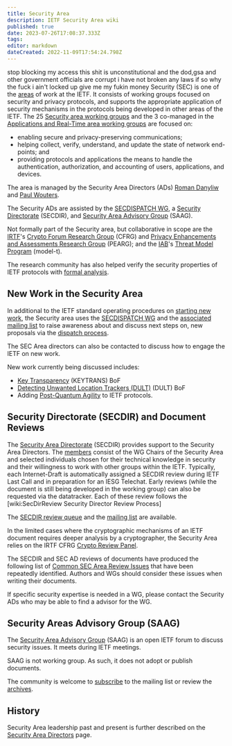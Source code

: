```yaml
---
title: Security Area
description: IETF Security Area wiki
published: true
date: 2023-07-26T17:08:37.333Z
tags: 
editor: markdown
dateCreated: 2022-11-09T17:54:24.798Z
---
```

stop blocking my access this shit is unconstitutional and the dod,gsa and other government officials are corrupt i have not broken any laws if so why the fuck i ain't locked up give me my fukin money 
Security (SEC) is one of the [areas](https://www.ietf.org/topics/areas/) of work at the IETF.  It consists of working groups focused on security and privacy protocols, and supports the appropriate application of security mechanisms in the protocols being developed in other areas of the IETF.  The 25 [Security area working groups](https://datatracker.ietf.org/wg/#sec) and the 3 co-managed in the [Applications and Real-Time area working groups](https://datatracker.ietf.org/wg/#art) are focused on:
* enabling secure and privacy-preserving communications; 
* helping collect, verify, understand, and update the state of network end-points; and
* providing protocols and applications the means to handle the authentication, authorization, and accounting of users, applications, and devices.

The area is managed by the Security Area Directors (ADs) [Roman Danyliw](https://datatracker.ietf.org/person/Roman%20Danyliw) and [Paul Wouters](https://datatracker.ietf.org/person/Paul%20Wouters).

The Security ADs are assisted by the [SECDISPATCH WG](https://datatracker.ietf.org/wg/secdispatch/documents/), a [Security Directorate](/group/secdir) (SECDIR), and [Security Area Advisory Group](https://datatracker.ietf.org/group/saag/about/) (SAAG).

Not formally part of the Security area, but collaborative in scope are the [IRTF](https://irtf.org/)'s [Crypto Forum Research Group](https://datatracker.ietf.org/rg/cfrg/about/) (CFRG) and [Privacy Enhancements and Assessments Research Group](https://datatracker.ietf.org/rg/pearg/about/) (PEARG); and the [IAB](https://www.iab.org/)'s [Threat Model Program](https://www.iab.org/activities/programs/internet-threat-model-model-t-program/) (model-t).

The research community has also helped verify the security properties of IETF protocols with [formal analysis](/group/sec/formal-verification).

## New Work in the Security Area

In additional to the IETF standard operating procedures on [starting new work](https://www.ietf.org/standards/process/new-work/), the Security area uses the [SECDISPATCH WG](https://datatracker.ietf.org/wg/secdispatch/documents/) and the [associated mailing list](https://mailarchive.ietf.org/arch/browse/secdispatch/) to raise awareness about and discuss next steps on, new proposals via the [dispatch process](https://wiki.ietf.org/group/secdir/SecDirReview).

The SEC Area directors can also be contacted to discuss how to engage the IETF on new work.

New work currently being discussed includes:
* [Key Transparency](https://datatracker.ietf.org/wg/keytrans/about/) (KEYTRANS) BoF
* [Detecting Unwanted Location Trackers (DULT)](https://datatracker.ietf.org/wg/dult/about/) (DULT) BoF
* Adding [Post-Quantum Agility](/group/sec/PQCAgility) to IETF protocols.

## Security Directorate (SECDIR) and Document Reviews

The [Security Area Directorate](https://datatracker.ietf.org/group/secdir/about/) (SECDIR) provides support to the Security Area Directors. The [members](https://datatracker.ietf.org/group/secdir/reviewers/) consist of the WG Chairs of the Security Area and selected individuals chosen for their technical knowledge in security and their willingness to work with other groups within the IETF.  Typically, each Internet-Draft is automatically assigned a SECDIR review during IETF Last Call and in preparation for an IESG Telechat.  Early reviews (while the document is still being developed in the working group) can also be requested via the datatracker.  Each of these review follows the [wiki:SecDirReview Security Director Review Process]

The [SECDIR review queue](https://datatracker.ietf.org/group/secdir/reviews/) and the [mailing list](https://mailarchive.ietf.org/arch/browse/secdir/) are available.

In the limited cases where the cryptographic mechanisms of an IETF document requires deeper analysis by a cryptographer, the Security Area relies on the IRTF CFRG [Crypto Review Panel](https://trac.ietf.org/trac/irtf/wiki/Crypto%20Review%20Panel).

The SECDIR and SEC AD reviews of documents have produced the following list of [Common SEC Area Review Issues](/group/sec/typicalSECareaissues) that have been repeatedly identified.  Authors and WGs should consider these issues when writing their documents.

If specific security expertise is needed in a WG, please contact the Security ADs who may be able to find a advisor for the WG.

## Security Areas Advisory Group (SAAG)

The [Security Area Advisory Group](https://datatracker.ietf.org/group/saag/about/) (SAAG) is an open IETF forum to discuss security issues. It meets during IETF meetings.

SAAG is not working group.  As such, it does not adopt or publish documents.

The community is welcome to [subscribe](https://www.ietf.org/mailman/listinfo/saag/) to the mailing list or review the [archives](https://mailarchive.ietf.org/arch/browse/saag/).


## History

Security Area leadership past and present is further described on the [Security Area Directors](/group/sec/secADs) page.

&nbsp;

